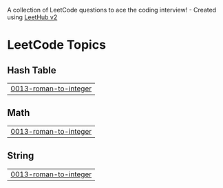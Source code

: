 A collection of LeetCode questions to ace the coding interview! - Created using [LeetHub v2](https://github.com/arunbhardwaj/LeetHub-2.0)
<!---LeetCode Topics Start-->
# LeetCode Topics
## Hash Table
|  |
| ------- |
| [0013-roman-to-integer](https://github.com/zakariasersoub/leetCode/tree/master/0013-roman-to-integer) |
## Math
|  |
| ------- |
| [0013-roman-to-integer](https://github.com/zakariasersoub/leetCode/tree/master/0013-roman-to-integer) |
## String
|  |
| ------- |
| [0013-roman-to-integer](https://github.com/zakariasersoub/leetCode/tree/master/0013-roman-to-integer) |
<!---LeetCode Topics End-->